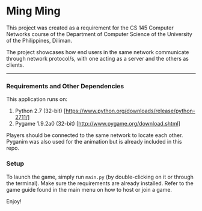 # Ming Ming

This project was created as a requirement for the CS 145 Computer Networks course of the Department of Computer Science of the University of the Philippines, Diliman.

The project showcases how end users in the same network communicate through network protocol/s, with one acting as a server and the others as clients.

-----------------------

### Requirements and Other Dependencies

This application runs on:

1. Python 2.7 (32-bit) [https://www.python.org/downloads/release/python-2711/]
2. Pygame 1.9.2a0 (32-bit) [http://www.pygame.org/download.shtml]

Players should be connected to the same network to locate each other. Pyganim was also used for the animation but is already included in this repo.

### Setup

To launch the game, simply run `main.py` (by double-clicking on it or through the terminal). Make sure the requirements are already installed. Refer to the game guide found in the main menu on how to host or join a game.

Enjoy!